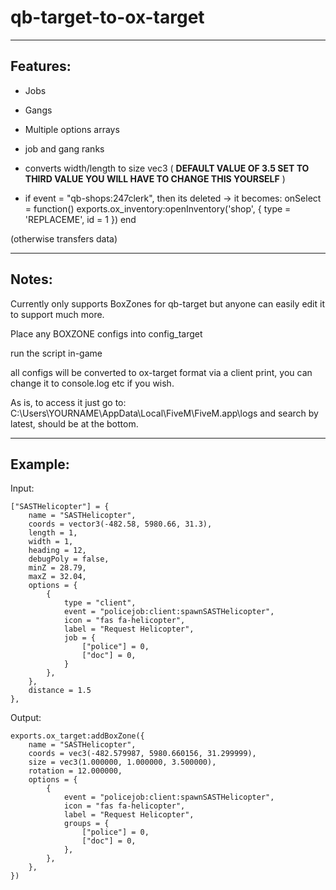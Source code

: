 # qb-target-to-ox-target

----------------------------------------------------------------------------------------------
Features:
----------------------------------------------------------------------------------------------
- Jobs
- Gangs
- Multiple options arrays
- job and gang ranks
- converts width/length to size vec3 ( **DEFAULT VALUE OF 3.5 SET TO THIRD VALUE YOU WILL HAVE TO CHANGE THIS YOURSELF** )
  
- if event = "qb-shops:247clerk", then its deleted -> it becomes:
onSelect = function()
    exports.ox_inventory:openInventory('shop', { type = 'REPLACEME', id = 1 })
end

(otherwise transfers data)

----------------------------------------------------------------------------------------------
Notes:
----------------------------------------------------------------------------------------------

Currently only supports BoxZones for qb-target but anyone can easily edit it to support much more.

Place any BOXZONE configs into config_target

run the script in-game

all configs will be converted to ox-target format via a client print, you can change it to console.log etc if you wish.

As is, to access it just go to: C:\Users\YOURNAME\AppData\Local\FiveM\FiveM.app\logs and search by latest, should be at the bottom.

----------------------------------------------------------------------------------------------
Example:
----------------------------------------------------------------------------------------------
Input:
```
["SASTHelicopter"] = {
    name = "SASTHelicopter",
    coords = vector3(-482.58, 5980.66, 31.3),
    length = 1,
    width = 1,
    heading = 12,
    debugPoly = false,
    minZ = 28.79,
    maxZ = 32.04,
    options = {
        {
            type = "client",
            event = "policejob:client:spawnSASTHelicopter",
            icon = "fas fa-helicopter",
            label = "Request Helicopter",
            job = {
                ["police"] = 0,
                ["doc"] = 0,
            }
        },
    },
    distance = 1.5
},
```
Output:
```
exports.ox_target:addBoxZone({
    name = "SASTHelicopter",
    coords = vec3(-482.579987, 5980.660156, 31.299999),
    size = vec3(1.000000, 1.000000, 3.500000),
    rotation = 12.000000,
    options = {
        {
            event = "policejob:client:spawnSASTHelicopter",
            icon = "fas fa-helicopter",
            label = "Request Helicopter",
            groups = {
                ["police"] = 0,
                ["doc"] = 0,
            },
        },
    },
})
```
